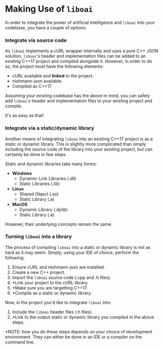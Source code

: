 <h1>Making Use of <code>liboai</code></h1>
<p>In order to integrate the power of artificial intelligence and <code>liboai</code> into your codebase, you have a couple of options.</p>

<h3>Integrate via source code</h3>
<p>As <code>liboai</code> implements a cURL wrapper internally and uses a pure C++ JSON solution, <code>liboai</code>'s header and implementation files can be added to an existing C++17 project and compiled alongside it. However, in order to do so, the project must have the following elements:</p>

* cURL available and <b>linked</b> to the project.
* nlohmann-json available.
* Compiled as C++17.

<p>Assuming your existing codebase has the above in mind, you can safely add <code>liboai</code>'s header and implementation files to your existing project and compile.</p>

<p>It's as easy as that!</p>

<h3>Integrate via a static/dynamic library</h3>
<p>Another means of integrating <code>liboai</code> into an existing C++17 project is as a static or dynamic library. This is slightly more complicated than simply including the source code of the library into your existing project, but can certainly be done in few steps.</p>

<p>Static and dynamic libraries take many forms:</p>

* <b>Windows</b>
  * Dynamic-Link Libraries (.dll)
  * Static Libraries (.lib)
* <b>Linux</b>
  * Shared Object (.so)
  * Static Library (.a)
* <b>MacOS</b>
  * Dynamic Library (.dylib)
  * Static Library (.a)

<p>However, their underlying concepts remain the same.</p>

<h3>Turning <code>liboai</code> into a library</h3>
<p>The process of compiling <code>liboai</code> into a static or dynamic library is not as hard as it may seem. Simply, using your IDE of choice, perform the following:

  1. Ensure cURL and nlohmann-json are installed.
  2. Create a new C++ project.
  3. Import the <code>liboai</code> source code (.cpp and .h files).
  4. *Link your project to the cURL library.
  5. *Make sure you are targetting C++17.
  6. *Compile as a static or dynamic library.
  
<p>Now, in the project you'd like to integrate <code>liboai</code> into:
  
  1. Include the <code>liboai</code> header files (.h files).
  2. *Link to the output static or dynamic library you compiled in the above steps.
  
*NOTE: how you do these steps depends on your choice of development environment. They can either be done in an IDE or a compiler on the command line.

